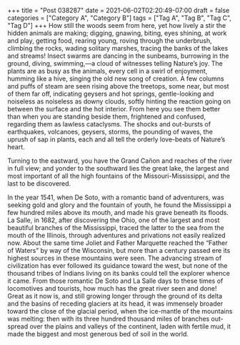 +++
title = "Post 038287"
date = 2021-06-02T02:20:49-07:00
draft = false
categories = ["Category A", "Category B"]
tags = ["Tag A", "Tag B", "Tag C", "Tag D"]
+++
How still the woods seem from here, yet how lively a stir the hidden animals are making; digging, gnawing, biting, eyes shining, at work and play, getting food, rearing young, roving through the underbrush, climbing the rocks, wading solitary marshes, tracing the banks of the lakes and streams! Insect swarms are dancing in the sunbeams, burrowing in the ground, diving, swimming,—a cloud of witnesses telling Nature’s joy. The plants are as busy as the animals, every cell in a swirl of enjoyment, humming like a hive, singing the old new song of creation. A few columns and puffs of steam are seen rising above the treetops, some near, but most of them far off, indicating geysers and hot springs, gentle-looking and noiseless as noiseless as downy clouds, softly hinting the reaction going on between the surface and the hot interior. From here you see them better than when you are standing beside them, frightened and confused, regarding them as lawless cataclysms. The shocks and out-bursts of earthquakes, volcanoes, geysers, storms, the pounding of waves, the uprush of sap in plants, each and all tell the orderly love-beats of Nature’s heart.

Turning to the eastward, you have the Grand Cañon and reaches of the river in full view; and yonder to the southward lies the great lake, the largest and most important of all the high fountains of the Missouri-Mississippi, and the last to be discovered.

In the year 1541, when De Soto, with a romantic band of adventurers, was seeking gold and glory and the fountain of youth, he found the Mississippi a few hundred miles above its mouth, and made his grave beneath its floods. La Salle, in 1682, after discovering the Ohio, one of the largest and most beautiful branches of the Mississippi, traced the latter to the sea from the mouth of the Illinois, through adventures and privations not easily realized now. About the same time Joliet and Father Marquette reached the “Father of Waters” by way of the Wisconsin, but more than a century passed ere its highest sources in these mountains were seen. The advancing stream of civilization has ever followed its guidance toward the west, but none of the thousand tribes of Indians living on its banks could tell the explorer whence it came. From those romantic De Soto and La Salle days to these times of locomotives and tourists, how much has the great river seen and done! Great as it now is, and still growing longer through the ground of its delta and the basins of receding glaciers at its head, it was immensely broader toward the close of the glacial period, when the ice-mantle of the mountains was melting: then with its three hundred thousand miles of branches out-spread over the plains and valleys of the continent, laden with fertile mud, it made the biggest and most generous bed of soil in the world.
